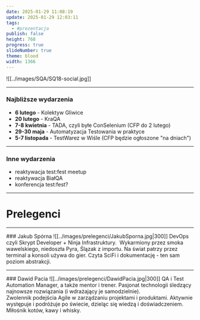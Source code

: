 ```yaml
---
date: 2025-01-29 11:08:19
update: 2025-01-29 12:03:11
tags:
  - #prezentacja
publish: false
height: 768
progress: true
slideNumber: true
theme: blood
width: 1366
---
```


![[../images/SQA/SQ18-social.jpg]]

---

### Najbliższe wydarzenia

- **6 lutego** - Kolektyw Gliwice
- **20 lutego** - KraQA
- **7-8 kwietnia** - TADA, czyli byłe ConSelenium (CFP do 2 lutego)
- **29-30 maja** - Automatyzacja Testowania w praktyce
- **5-7 listopada** - TestWarez w Wiśle (CFP będzie ogłoszone "na dniach")

---

### Inne wydarzenia

- reaktywacja test:fest meetup
- reaktywacja BiałQA
- konferencja test:fest?

---

# Prelegenci

---

<grid drop="top" drag="100 10">
### Jakub Spórna
</grid>

<grid drop="bottomleft" drag="30 90">
![[../images/prelegenci/JakubSporna.jpg|300]]
</grid>

<grid drop="bottomright" drag="70 90" align="justify">
DevOps czyli Skrypt Developer + Ninja Infrastruktury.  Wykarmiony przez smoka wawelskiego, niedoszła Pyra, Ślązak z importu. Na świat patrzy przez terminal a konsoli używa do gier. Czyta SciFi i dokumentację - ten sam poziom abstrakcji.
</grid>

---

<grid drop="top" drag="100 10">
### Dawid Pacia
</grid>

<grid drop="bottomleft" drag="30 90">
![[../images/prelegenci/DawidPacia.jpg|300]]
</grid>

<grid drop="bottomright" drag="70 90" align="justify">
QA i Test Automation Manager, a także mentor i trener. Pasjonat technologii śledzący najnowsze rozwiązania (i wdrażający je samodzielnie). <br>Zwolennik podejścia Agile w zarządzaniu projektami i produktami. Aktywnie występuje i podróżuje po świecie, dzieląc się wiedzą i doświadczeniem. Miłośnik kotów, kawy i whisky.
</grid>
